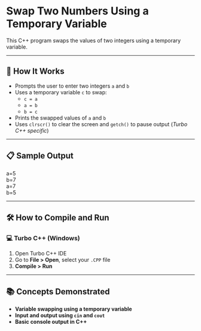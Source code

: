 # Swap Two Numbers Using a Temporary Variable

This C++ program swaps the values of two integers using a temporary variable.

---

## 🚀 How It Works

- Prompts the user to enter two integers `a` and `b`
- Uses a temporary variable `c` to swap:
  - `c = a`
  - `a = b`
  - `b = c`
- Prints the swapped values of `a` and `b`
- Uses `clrscr()` to clear the screen and `getch()` to pause output (*Turbo C++ specific*)

---

## 📋 Sample Output

a=5  
b=7  
a=7  
b=5

---

## 🛠️ How to Compile and Run

### 💻 Turbo C++ (Windows)

1. Open Turbo C++ IDE  
2. Go to **File > Open**, select your `.CPP` file  
3. **Compile > Run**

---

## 📚 Concepts Demonstrated
- **Variable swapping using a temporary variable**
- **Input and output using `cin` and `cout`**
- **Basic console output in C++**
